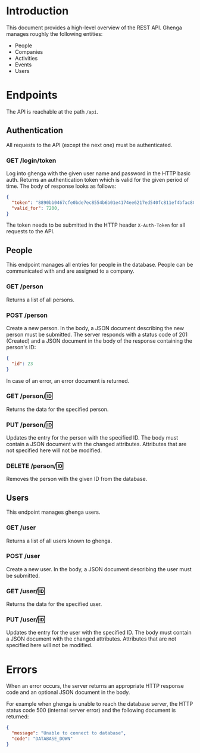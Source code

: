 # Introduction

This document provides a high-level overview of the REST API. Ghenga manages
roughly the following entities:

 * People
 * Companies
 * Activities
 * Events
 * Users

# Endpoints

The API is reachable at the path `/api`.

## Authentication

All requests to the API (except the next one) must be authenticated.

### GET /login/token

Log into ghenga with the given user name and password in the HTTP basic auth.
Returns an authentication token which is valid for the given period of time.
The body of response looks as follows:

```json
{
  "token": "8890bb0467cfe0bde7ec8554b6b01e4174ee6217ed540fc811ef4bfac80c082e",
  "valid_for": 7200,
}
```

The token needs to be submitted in the HTTP header `X-Auth-Token` for all
requests to the API.

## People

This endpoint manages all entries for people in the database. People can be
communicated with and are assigned to a company.

### GET /person

Returns a list of all persons.

### POST /person

Create a new person. In the body, a JSON document describing the new person
must be submitted. The server responds with a status code of 201 (Created) and
a JSON document in the body of the response containing the person's ID:

```json
{
  "id": 23
}
```

In case of an error, an error document is returned.

### GET /person/:id:

Returns the data for the specified person.

### PUT /person/:id:

Updates the entry for the person with the specified ID. The body must contain a
JSON document with the changed attributes. Attributes that are not specified
here will not be modified.

### DELETE /person/:id:

Removes the person with the given ID from the database.

## Users

This endpoint manages ghenga users.

### GET /user

Returns a list of all users known to ghenga.

### POST /user

Create a new user. In the body, a JSON document describing the user
must be submitted.

### GET /user/:id:

Returns the data for the specified user.

### PUT /user/:id:

Updates the entry for the user with the specified ID. The body must contain a
JSON document with the changed attributes. Attributes that are not specified
here will not be modified.

# Errors

When an error occurs, the server returns an appropriate HTTP response code and
an optional JSON document in the body.

For example when ghenga is unable to reach the database server, the HTTP status
code 500 (internal server error) and the following document is returned:

```json
{
  "message": "Unable to connect to database",
  "code": "DATABASE_DOWN"
}
```
